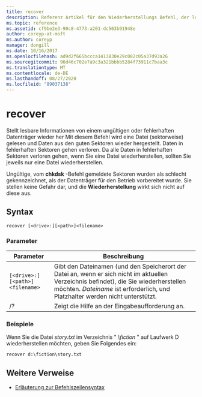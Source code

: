 ```yaml
---
title: recover
description: Referenz Artikel für den Wiederherstellungs Befehl, der lesbare Informationen von einem fehlerhaften oder fehlerhaften Datenträger wiederherstellt.
ms.topic: reference
ms.assetid: cf9be2e3-90c8-4773-a201-dc503b91948e
author: coreyp-at-msft
ms.author: coreyp
manager: dongill
ms.date: 10/16/2017
ms.openlocfilehash: ad9d2f665bccca1413830e29c082c05a37d93a26
ms.sourcegitcommit: 96d46c702e7a9c3a321bbbb5284f73911c7baa3c
ms.translationtype: MT
ms.contentlocale: de-DE
ms.lasthandoff: 08/27/2020
ms.locfileid: "89037138"
---
```

# <a name="recover"></a>recover

Stellt lesbare Informationen von einem ungültigen oder fehlerhaften Datenträger wieder her Mit diesem Befehl wird eine Datei (sektorweise) gelesen und Daten aus den guten Sektoren wieder hergestellt. Daten in fehlerhaften Sektoren gehen verloren. Da alle Daten in fehlerhaften Sektoren verloren gehen, wenn Sie eine Datei wiederherstellen, sollten Sie jeweils nur eine Datei wiederherstellen.

Ungültige, vom **chkdsk** -Befehl gemeldete Sektoren wurden als schlecht gekennzeichnet, als der Datenträger für den Betrieb vorbereitet wurde. Sie stellen keine Gefahr dar, und die **Wiederherstellung** wirkt sich nicht auf diese aus.

## <a name="syntax"></a>Syntax

```
recover [<drive>:][<path>]<filename>
```

### <a name="parameters"></a>Parameter

| Parameter | Beschreibung |
|--|--|
| `[<drive>:][<path>]<filename>` | Gibt den Dateinamen (und den Speicherort der Datei an, wenn er sich nicht im aktuellen Verzeichnis befindet), die Sie wiederherstellen möchten. *Dateiname* ist erforderlich, und Platzhalter werden nicht unterstützt. |
| /? | Zeigt die Hilfe an der Eingabeaufforderung an. |

### <a name="examples"></a>Beispiele

Wenn Sie die Datei *story.txt* im Verzeichnis " *\fiction* " auf Laufwerk D wiederherstellen möchten, geben Sie Folgendes ein:

```
recover d:\fiction\story.txt
```

## <a name="additional-references"></a>Weitere Verweise

- [Erläuterung zur Befehlszeilensyntax](command-line-syntax-key.md)
